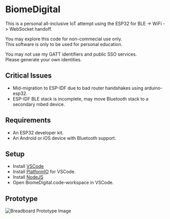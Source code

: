 # BiomeDigital

This is a personal all-inclusive IoT attempt using the ESP32 for BLE -> WiFi -> WebSocket handoff.  

You may explore this code for non-commecial use only.  
This software is only to be used for personal education.

You may not use my GATT identifiers and public SSO services.  
Please generate your own identities.

## Critical Issues

 - Mid-migration to ESP-IDF due to bad router handshakes using arduino-esp32.
 - ESP-IDF BLE stack is incomplete, may move Bluetooth stack to a secondary mbed device.

## Requirements

 - An ESP32 developer kit.
 - An Android or iOS device with Bluetooth support.

## Setup

- Install [VSCode](https://code.visualstudio.com/Download)
- Install [PlatformIO](https://platformio.org/install/ide?install=vscode) for VSCode.
- Install [NodeJS](https://nodejs.org/en/download/)
- Open BiomeDigital.code-workspace in VSCode.

## Prototype

![Breadboard Prototype Image](https://github.com/skhameneh/BiomeDigital/raw/master/Breadboard.png)
